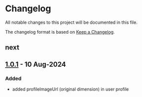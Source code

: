 # Changelog
All notable changes to this project will be documented in this file.

The changelog format is based on [Keep a Changelog](https://keepachangelog.com/en/1.0.0/).

## next

## [1.0.1] - 10 Aug-2024

### Added
- added profileImageUrl (original dimension) in user profile

[1.0.1]: https://github.com/symbol/product/releases/tag/faucet%2Fauthenticator%2Fv1.0.1

